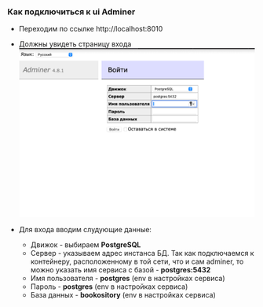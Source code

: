 ### Как подключиться к ui Adminer

* Переходим по ссылке http://localhost:8010
* Должны увидеть страницу входа
  ![login page](images/login-to-adminer.png)

* Для входа вводим слудующие данные:
    - Движок - выбираем **PostgreSQL**
    - Сервер - указываем адрес инстанса БД. Так как подключаемся к контейнеру, расположенному в той сети, что и сам
      adminer, то можно указать имя сервиса с базой - **postgres:5432**
    - Имя пользователя - **postgres** (env в настройках сервиса)
    - Пароль - **postgres** (env в настройках сервиса)
    - База данных - **bookository** (env в настройках сервиса)